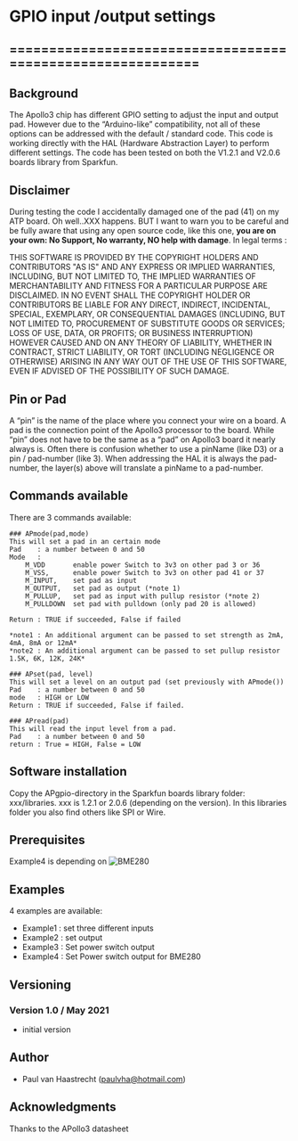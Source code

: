 # GPIO input /output settings
## ===========================================================

## Background

The Apollo3 chip has different GPIO setting to adjust the input and output pad. However due to the “Arduino-like” compatibility, not all of these options can be addressed with the default / standard code. This code is working directly with the HAL (Hardware Abstraction Layer) to perform different settings. The code has been tested on both the V1.2.1 and V2.0.6 boards library from Sparkfun.

## Disclaimer

During testing the code I accidentally damaged one of the pad (41) on my ATP board. Oh well..XXX happens. BUT I want to warn you to be careful and be fully aware that using any open source code, like this one, **you are on your own: No Support, No warranty, NO help with damage**. In legal terms :

THIS SOFTWARE IS PROVIDED BY THE COPYRIGHT HOLDERS AND CONTRIBUTORS "AS IS" AND ANY EXPRESS OR IMPLIED WARRANTIES, INCLUDING, BUT NOT LIMITED TO, THE IMPLIED WARRANTIES OF MERCHANTABILITY AND FITNESS FOR A PARTICULAR PURPOSE ARE DISCLAIMED. IN NO EVENT SHALL THE COPYRIGHT HOLDER OR CONTRIBUTORS BE LIABLE FOR ANY DIRECT, INDIRECT, INCIDENTAL, SPECIAL, EXEMPLARY, OR CONSEQUENTIAL DAMAGES (INCLUDING, BUT NOT LIMITED TO, PROCUREMENT OF SUBSTITUTE GOODS OR SERVICES; LOSS OF USE, DATA, OR PROFITS; OR BUSINESS INTERRUPTION) HOWEVER CAUSED AND ON ANY THEORY OF LIABILITY, WHETHER IN CONTRACT, STRICT LIABILITY, OR TORT (INCLUDING NEGLIGENCE OR OTHERWISE) ARISING IN ANY WAY OUT OF THE USE OF THIS SOFTWARE, EVEN IF ADVISED OF THE POSSIBILITY OF SUCH DAMAGE.

## Pin or Pad

A “pin” is the name of the place where you connect your wire on a board. A pad is the connection point of the Apollo3 processor to the board. While “pin” does not have to be the same as a “pad” on Apollo3 board it nearly always is. Often there is confusion whether to use a pinName (like D3) or a pin / pad-number (like 3). When addressing the HAL it is always the pad-number, the layer(s) above will translate a pinName to a pad-number.

## Commands available

There are 3 commands available:
```
### APmode(pad,mode)
This will set a pad in an certain mode
Pad    : a number between 0 and 50
Mode   :
	M_VDD 		enable power Switch to 3v3 on other pad 3 or 36
	M_VSS,		enable power Switch to 3v3 on other pad 41 or 37
	M_INPUT,	set pad as input
	M_OUTPUT,   set pad as output (*note 1)
	M_PULLUP,   set pad as input with pullup resistor (*note 2)
	M_PULLDOWN  set pad with pulldown (only pad 20 is allowed)

Return : TRUE if succeeded, False if failed

*note1 : An additional argument can be passed to set strength as 2mA, 4mA, 8mA or 12mA*
*note2 : An additional argument can be passed to set pullup resistor 1.5K, 6K, 12K, 24K*

### APset(pad, level)
This will set a level on an output pad (set previously with APmode())
Pad    : a number between 0 and 50
mode   : HIGH or LOW
Return : TRUE if succeeded, False if failed.

### APread(pad)
This will read the input level from a pad.
Pad    : a number between 0 and 50
return : True = HIGH, False = LOW
```
## Software installation
Copy the APgpio-directory in the Sparkfun boards library folder:
xxx/libraries. xxx is 1.2.1 or 2.0.6 (depending on the version).
In this libraries folder you also find others like SPI or Wire.

## Prerequisites
Example4 is depending on ![BME280](https://github.com/sparkfun/SparkFun_BME280_Arduino_Library)

## Examples
4 examples are available:
* Example1 : set three different inputs
* Example2 : set output
* Example3 : Set power switch output
* Example4 : Set Power switch output for BME280

## Versioning
### Version 1.0 / May 2021
* initial version

## Author
 * Paul van Haastrecht (paulvha@hotmail.com)

## Acknowledgments
Thanks to the APollo3 datasheet
